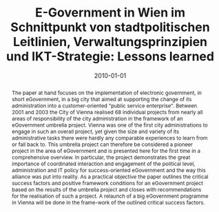 ---
abstract: The paper at hand focuses on the implementation of electronic government,
  in short eGovernment, in a big city that aimed at supporting the change of its administration
  into a customer-oriented "public service enterprise". Between 2001 and 2003 the
  City of Vienna realised 68 individual projects from nearly all areas of responsibility
  of the city administration in the framework of an eGovernment umbrella project.
  Vienna was one of the first city administrations to engage in such an overall project,
  yet given the size and variety of its administrative tasks there were hardly any
  comparable experiences to learn from or fall back to. This umbrella project can
  therefore be considered a pioneer project in the area of eGovernment and is presented
  here for the first time in a comprehensive overview. In particular, the project
  demonstrates the great importance of coordinated interaction and engagement of the
  political level, administration and IT policy for success-oriented eGovernment and
  the way this alliance was put into reality. As a practical objective the paper outlines
  the critical success factors and positive framework conditions for an eGovernment
  project based on the results of the umbrella project and closes with recommendations
  for the realisation of such a project. A relaunch of a big eGovernment programme
  in Vienna will be done in the frame-work of the outlined critical success factors.
authors:
- Ingrid Götzl
date: '2010-01-01'
featured: false
links:
- name: Publik
  url: https://publik.tuwien.ac.at/showentry.php?ID=194548&lang=1
publication_types:
- '7'
publishDate: '2010-01-01'
title: 'E-Government in Wien im Schnittpunkt von stadtpolitischen Leitlinien, Verwaltungsprinzipien
  und IKT-Strategie: Lessons learned'
url_pdf: ''
---